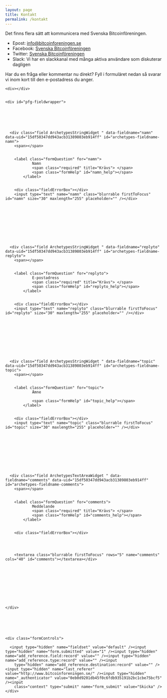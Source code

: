 ```yaml
---
layout: page
title: Kontakt
permalink: /kontakt
---
```


Det finns flera sätt att kommunicera med Svenska Bitcoinföreningen.

- Epost: <info@bitcoinforeningen.se>
- Facebook: [Svenska Bitcoinföreningen](https://www.facebook.com/groups/1604809299764297)
- Twitter: [Svenska Bitcoinföreningen](https://www.twitter.com/btcforeningen)
- Slack: Vi har en slackkanal med många aktiva användare som diskuterar dagligen

Har du en fråga eller kommentar nu direkt? Fyll i formuläret nedan så svarar vi inom kort till den e-postadress du anger.



<div class="pfg-form formid-kontakt">
  <form name="edit_form" method="post" enctype="multipart/form-data" class="fgBaseEditForm enableUnloadProtection enableAutoFocus" action="kontakt.html" id="fg-base-edit">



    <div></div>


    <div id="pfg-fieldwrapper">






      <div class="field ArchetypesStringWidget " data-fieldname="namn" data-uid="15df50347dd943acb31389803eb914ff" id="archetypes-fieldname-namn">
        <span></span>


        <label class="formQuestion" for="namn">
                Namn
                <span class="required" title="Krävs"> </span>
                <span class="formHelp" id="namn_help"></span>
            </label>


        <div class="fieldErrorBox"></div>
        <input type="text" name="namn" class="blurrable firstToFocus" id="namn" size="30" maxlength="255" placeholder="" /></div>










      <div class="field ArchetypesStringWidget " data-fieldname="replyto" data-uid="15df50347dd943acb31389803eb914ff" id="archetypes-fieldname-replyto">
        <span></span>


        <label class="formQuestion" for="replyto">
                E-postadress
                <span class="required" title="Krävs"> </span>
                <span class="formHelp" id="replyto_help"></span>
            </label>


        <div class="fieldErrorBox"></div>
        <input type="text" name="replyto" class="blurrable firstToFocus" id="replyto" size="30" maxlength="255" placeholder="" /></div>










      <div class="field ArchetypesStringWidget " data-fieldname="topic" data-uid="15df50347dd943acb31389803eb914ff" id="archetypes-fieldname-topic">
        <span></span>


        <label class="formQuestion" for="topic">
                Ämne

                <span class="formHelp" id="topic_help"></span>
            </label>


        <div class="fieldErrorBox"></div>
        <input type="text" name="topic" class="blurrable firstToFocus" id="topic" size="30" maxlength="255" placeholder="" /></div>










      <div class="field ArchetypesTextAreaWidget " data-fieldname="comments" data-uid="15df50347dd943acb31389803eb914ff" id="archetypes-fieldname-comments">
        <span></span>


        <label class="formQuestion" for="comments">
                Meddelande
                <span class="required" title="Krävs"> </span>
                <span class="formHelp" id="comments_help"></span>
            </label>


        <div class="fieldErrorBox"></div>




        <textarea class="blurrable firstToFocus" rows="5" name="comments" cols="40" id="comments"></textarea></div>










    </div>






    <div class="formControls">

      <input type="hidden" name="fieldset" value="default" /><input type="hidden" name="form.submitted" value="1" /><input type="hidden" name="add_reference.field:record" value="" /><input type="hidden" name="add_reference.type:record" value="" /><input
        type="hidden" name="add_reference.destination:record" value="" /><input type="hidden" name="last_referer" value="http://www.bitcoinforeningen.se/" /><input type="hidden" name="_authenticator" value="0eb0d9201db45f0c6fdb935191b2bc1cbe75bcf5" /><input
        class="context" type="submit" name="form_submit" value="Skicka" /></div>

  </form>

</div>



<script>
  // block inline validation
  jQuery(function($) {
    $("#pfg-fieldwrapper .field").removeAttr('data-uid');
  });
</script>
</div>
